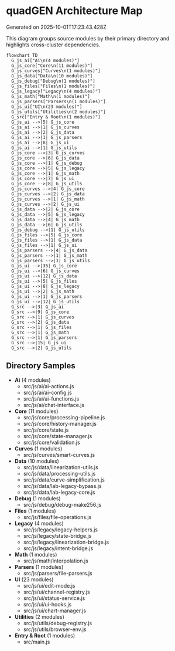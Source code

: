 # quadGEN Architecture Map

Generated on 2025-10-01T17:23:43.428Z

This diagram groups source modules by their primary directory and highlights cross-cluster dependencies.

```mermaid
flowchart TD
  G_js_ai["Ai\n(4 modules)"]
  G_js_core["Core\n(11 modules)"]
  G_js_curves["Curves\n(1 modules)"]
  G_js_data["Data\n(10 modules)"]
  G_js_debug["Debug\n(1 modules)"]
  G_js_files["Files\n(1 modules)"]
  G_js_legacy["Legacy\n(4 modules)"]
  G_js_math["Math\n(1 modules)"]
  G_js_parsers["Parsers\n(1 modules)"]
  G_js_ui["UI\n(23 modules)"]
  G_js_utils["Utilities\n(2 modules)"]
  G_src["Entry & Root\n(1 modules)"]
  G_js_ai -->|5| G_js_core
  G_js_ai -->|1| G_js_curves
  G_js_ai -->|2| G_js_data
  G_js_ai -->|1| G_js_parsers
  G_js_ai -->|8| G_js_ui
  G_js_ai -->|1| G_js_utils
  G_js_core -->|3| G_js_curves
  G_js_core -->|6| G_js_data
  G_js_core -->|1| G_js_debug
  G_js_core -->|5| G_js_legacy
  G_js_core -->|1| G_js_math
  G_js_core -->|7| G_js_ui
  G_js_core -->|8| G_js_utils
  G_js_curves -->|4| G_js_core
  G_js_curves -->|2| G_js_data
  G_js_curves -->|1| G_js_math
  G_js_curves -->|2| G_js_ui
  G_js_data -->|2| G_js_core
  G_js_data -->|5| G_js_legacy
  G_js_data -->|4| G_js_math
  G_js_data -->|6| G_js_utils
  G_js_debug -->|1| G_js_utils
  G_js_files -->|5| G_js_core
  G_js_files -->|1| G_js_data
  G_js_files -->|1| G_js_ui
  G_js_parsers -->|4| G_js_data
  G_js_parsers -->|1| G_js_math
  G_js_parsers -->|1| G_js_utils
  G_js_ui -->|35| G_js_core
  G_js_ui -->|6| G_js_curves
  G_js_ui -->|12| G_js_data
  G_js_ui -->|5| G_js_files
  G_js_ui -->|8| G_js_legacy
  G_js_ui -->|2| G_js_math
  G_js_ui -->|1| G_js_parsers
  G_js_ui -->|12| G_js_utils
  G_src -->|3| G_js_ai
  G_src -->|9| G_js_core
  G_src -->|1| G_js_curves
  G_src -->|2| G_js_data
  G_src -->|1| G_js_files
  G_src -->|1| G_js_math
  G_src -->|1| G_js_parsers
  G_src -->|15| G_js_ui
  G_src -->|2| G_js_utils
```

## Directory Samples
- **Ai** (4 modules)
  - src/js/ai/ai-actions.js
  - src/js/ai/ai-config.js
  - src/js/ai/ai-functions.js
  - src/js/ai/chat-interface.js
- **Core** (11 modules)
  - src/js/core/processing-pipeline.js
  - src/js/core/history-manager.js
  - src/js/core/state.js
  - src/js/core/state-manager.js
  - src/js/core/validation.js
- **Curves** (1 modules)
  - src/js/curves/smart-curves.js
- **Data** (10 modules)
  - src/js/data/linearization-utils.js
  - src/js/data/processing-utils.js
  - src/js/data/curve-simplification.js
  - src/js/data/lab-legacy-bypass.js
  - src/js/data/lab-legacy-core.js
- **Debug** (1 modules)
  - src/js/debug/debug-make256.js
- **Files** (1 modules)
  - src/js/files/file-operations.js
- **Legacy** (4 modules)
  - src/js/legacy/legacy-helpers.js
  - src/js/legacy/state-bridge.js
  - src/js/legacy/linearization-bridge.js
  - src/js/legacy/intent-bridge.js
- **Math** (1 modules)
  - src/js/math/interpolation.js
- **Parsers** (1 modules)
  - src/js/parsers/file-parsers.js
- **UI** (23 modules)
  - src/js/ui/edit-mode.js
  - src/js/ui/channel-registry.js
  - src/js/ui/status-service.js
  - src/js/ui/ui-hooks.js
  - src/js/ui/chart-manager.js
- **Utilities** (2 modules)
  - src/js/utils/debug-registry.js
  - src/js/utils/browser-env.js
- **Entry & Root** (1 modules)
  - src/main.js
